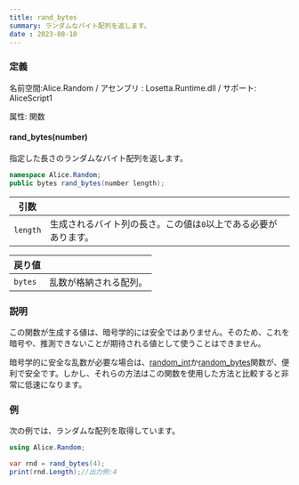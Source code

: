 ```yaml
---
title: rand_bytes
summary: ランダムなバイト配列を返します。
date : 2023-08-10
---
```

### 定義
名前空間:Alice.Random / アセンブリ : Losetta.Runtime.dll / サポート: AliceScript1

属性: 関数

#### rand_bytes(number)

指定した長さのランダムなバイト配列を返します。

```cs title="AliceScript"
namespace Alice.Random;
public bytes rand_bytes(number length);
```

|引数| |
|-|-|
|`length`|生成されるバイト列の長さ。この値は`0`以上である必要があります。|

|戻り値| |
|-|-|
|`bytes`|乱数が格納される配列。|


### 説明
この関数が生成する値は、暗号学的には安全ではありません。そのため、これを暗号や、推測できないことが期待される値として使うことはできません。

暗号学的に安全な乱数が必要な場合は、[random_int](./random_int.md)か[random_bytes](./random_bytes.md)関数が、便利で安全です。しかし、それらの方法はこの関数を使用した方法と比較すると非常に低速になります。

### 例
次の例では、ランダムな配列を取得しています。

```cs title="AliceScript"
using Alice.Random;

var rnd = rand_bytes(4);
print(rnd.Length);//出力例:4
```